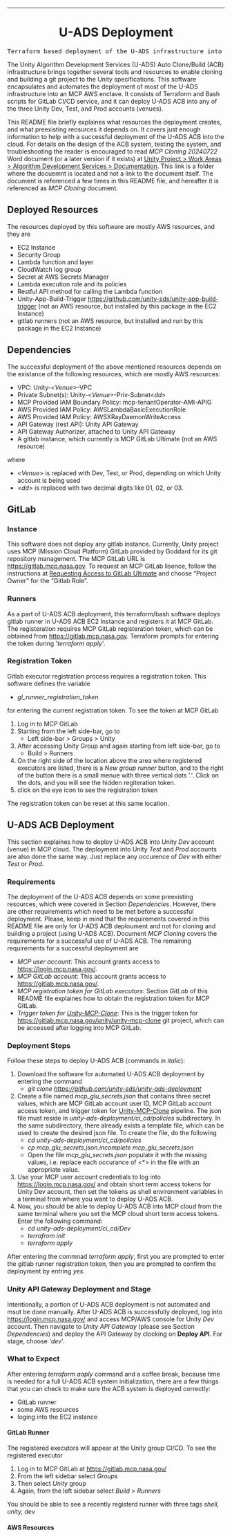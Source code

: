 <!-- Header block for project -->
<hr>

<div align="center">

<!-- ☝️ Replace with your logo (if applicable) via ![](https://uri-to-your-logo-image) ☝️ -->
<!-- ☝️ If you see logo rendering errors, make sure you're not using indentation, or try an HTML IMG tag -->

<h1 align="center">U-ADS Deployment</h1>
<!-- ☝️ Replace with your repo name ☝️ -->

</div>

<pre align="center">Terraform based deployment of the U-ADS infrastructure into MCP-AWS</pre>

<!-- Header block for project -->

<!-- ☝️ Add badges via: https://shields.io e.g. ![](https://img.shields.io/github/your_chosen_action/your_org/your_repo) ☝️ -->

<!-- ☝️ Screenshot of your software (if applicable) via ![](https://uri-to-your-screenshot) ☝️ -->

The Unity Algorithm Development Services (U-ADS) Auto Clone/Build (ACB) infrastructure brings together several tools and resources to enable cloning and building a git project to the Unity specifications. This software encapsulates and automates the deployment of most of the U-ADS infrastructure into an MCP AWS enclave. It consists of Terraform and Bash scripts for GitLab CI/CD service, and it can deploy U-ADS ACB into any of the three Unity Dev, Test, and Prod accounts (venues).

This README file briefly explaines what resources the deployment creates, and what preexisting reosurces it depends on. It covers just enough information to help with a successful deployment of the U-ADS ACB into the cloud. For details on the design of the ACB system, testing the system, and troubleshooting the reader is encouraged to read _MCP Cloning 20240722_ Word document (or a later version if it exists) at [Unity Project > Work Areas > Algorithm Development Services > Documentation](https://drive.google.com/drive/folders/15kWfQw0R9i-OdJjYNGmGa3iAn8dQXv4K?ths=true). This link is a folder where the docuemnt is located and not a link to the document itself. The document is referenced a few times in this README file, and hereafter it is referenced as _MCP Cloning_ document.

<!-- example links>
[Website](INSERT WEBSITE LINK HERE) | [Docs/Wiki](INSERT DOCS/WIKI SITE LINK HERE) | [Discussion Board](INSERT DISCUSSION BOARD LINK HERE) | [Issue Tracker](INSERT ISSUE TRACKER LINK HERE)
-->

## Deployed Resources

The resources deployed by this software are mostly AWS resources, and they are

* EC2 Instance
* Security Group
* Lambda function and layer
* CloudWatch log group
* Secret at AWS Secrets Manager
* Lambda execution role and its policies 
* Restful API method for calling the Lambda function
* Unity-App-Build-Trigger https://github.com/unity-sds/unity-app-build-trigger (not an AWS resource, but installed by this package in the EC2 Instance)
* gitlab runners (not an AWS resource, but installed and run by this package in the EC2 Instance)

## Dependencies

The successful deployment of the above mentioned resources depends on the existance of the following resources, which are mostly AWS resources:

* VPC: Unity-\<_Venue_\>-VPC
* Private Subnet(s): Unity-\<_Venue_\>-Priv-Subnet\<_dd_\>
* MCP Provided IAM Boundary Policy: mcp-tenantOperator-AMI-APIG
* AWS Provided IAM Policy: AWSLambdaBasicExecutionRole
* AWS Provided IAM Policy: AWSXRayDaemonWriteAccess
* API Gateway (rest API): Unity API Gateway
* API Gateway Authorizer, attached to Unity API Gateway
* A gitlab instance, which currently is MCP GitLab Ultimate (not an AWS resource)

where

* \<_Venue_\> is replaced with Dev, Test, or Prod, depending on which Unity account is being used
* \<_dd_\> is replaced with two decimal digits like 01, 02, or 03.

## GitLab 

### Instance

This software does not deploy any gitlab instance.  Currently, Unity project uses MCP (Mission Cloud Platform) GitLab provided by Goddard for its git repository management. The MCP GitLab URL is https://gitlab.mcp.nasa.gov.  To request an MCP GitLab lisence, follow the instructions at
[Requesting Access to GitLab Ultimate](https://caas.gsfc.nasa.gov/display/GSD1/Requesting+Access+to+GitLab+Ultimate)
and choose “Project Owner” for the “Gitlab Role”.

### Runners

As a part of U-ADS ACB deployment, this terraform/bash software deploys gitlab runner in U-ADS ACB EC2 Instance and registers it at MCP GitLab. The registeration requires MCP GitLab registeration token, which can be obtained from https://gitlab.mcp.nasa.gov. Terraform prompts for entering the token during '_terraform apply_'.

### Registration Token

Gitlab executor registration process requires a registration token.  This software defines the variable

* _gl_runner_registration_token_

for entering the current registration token.  To see the token at MCP GitLab
1. Log in to MCP GitLab
2. Starting from the left side-bar, go to
   * Left side-bar  >  Groups  >  Unity
3. After accessing Unity Group and again starting from left side-bar, go to
   * Build  >  Runners
4. On the right side of the location above the area where registered executors are listed, there is a _New group runner_ button, and to the right of the button there is a small menue with three vertical dots '.'. Click on the dots, and you will see the hidden regiteration token.
5. click on the eye icon to see the registration token

The registration token can be reset at this same location.

## U-ADS ACB Deployment

This section explaines how to deploy U-ADS ACB into Unity _Dev_ account (venue) in MCP cloud. The deployment into Unity _Test_ and _Prod_ accounts are also done the same way. Just replace any occurence of _Dev_ with either _Test_ or _Prod_.

### Requirements

The deployment of the U-ADS ACB depends on some preexisting resources, which were covered in Section _Dependencies_. However, there are other requirements which need to be met before a successful deployment. Please, keep in mind that the requirements covered in this README file are only for U-ADS ACB deploument and not for cloning and building a project (using U-ADS ACB). Document _MCP Cloning_ covers the requirements for a successful use of U-ADS ACB. The remaining requirements for a successful deployment are

* _MCP user account_: This account grants access to https://login.mcp.nasa.gov/.
* _MCP GitLab account_: This account grants access to https://gitlab.mcp.nasa.gov/.
* _MCP registration token for GitLab executors_: Section _GitLab_ of this README file explaines how to obtain the registration token for MCP GitLab.
* _Trigger token for [Unity-MCP-Clone](https://gitlab.mcp.nasa.gov/unity/unity-mcp-clone)_: This is the trigger token for https://gitlab.mcp.nasa.gov/unity/unity-mcp-clone git project, which can be accessed after logging into MCP GitLab.

### Deployment Steps

Follow these steps to deploy U-ADS ACB (commands in _italic_):
1. Download the software for automated U-ADS ACB deployment by entering the command
   * _git clone https://github.com/unity-sds/unity-ads-deployment_
2. Create a file named _mcp_glu_secrets.json_ that contains three secret values, which are MCP GitLab account user ID, MCP GitLab account access token, and trigger token for [Unity-MCP-Clone](https://gitlab.mcp.nasa.gov/unity/unity-mcp-clone) pipeline. The json file must reside in _unity-ads-deployment/ci_cd/policies_ subdirectory. In the same subdirectory, there already exists a template file, which can be used to create the desired json file. To create the file, do the following
   * _cd unity-ads-deployment/ci_cd/policies_
   * _cp mcp_glu_secrets.json.incomplete mcp_glu_secrets.json_
   * Open the file _mcp_glu_secrets.json_ populate it with the missing values, i.e. replace each occurance of <*> in the file with an appropriate value.
3. Use your MCP user account credentials to log into https://login.mcp.nasa.gov/ and obtain short term access tokens for Unity Dev account, then set the tokens as shell environment variables in a terminal from where you want to deploy U-ADS ACB.
4. Now, you should be able to deploy U-ADS ACB into MCP cloud from the same terminal where you set the MCP cloud short term access tokens. Enter the following command:
   * _cd unity-ads-deployment/ci_cd/Dev_
   * _terrafrom init_
   * _terraform apply_

After entering the commnad _terraform apply_, first you are prompted to enter the gitlab runner registration token, then you are prompted to confirm the deployment by entring _yes_.

### Unity API Gateway Deployment and Stage

Intentionally, a portion of U-ADS ACB deployment is not automated and msut be done manually. After U-ADS ACB is successfully deployed, log into https://login.mcp.nasa.gov/ and access MCP/AWS console for Unity _Dev_ account. Then navigate to _Unity API Gateway_ (please see Section _Dependencies_) and deploy the API Gateway by clocking on __Deploy API__. For stage, choose '_dev_'.

### What to Expect

After entering _terraform aaply_ command and a coffee break, because time is needed for a full U-ADS ACB system initialization, there are a few things that you can check to make sure the ACB system is deployed correctly:
   * GitLab runner
   * some AWS resources
   * loging into the EC2 instance

#### GitLab Runner

The registered executors will appear at the Unity group CI/CD.  To see the registered executor
1. Log in to MCP GitLab at https://gitlab.mcp.nasa.gov/
2. From the left sidebar select _Groups_
3. Then select _Unity_ group
4. Again, from the left sidebar select _Build > Runners_

You should be able to see a recently registerd runner with three tags _shell, unity, dev_

#### AWS Resources


